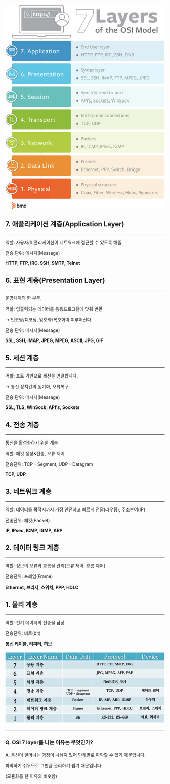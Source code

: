 ![osi 7 layer](./imgs/osi_7layer.png)

## 7. 애플리케이션 계층(Application Layer)

---

역할: 사용자/어플리케이션이 네트워크에 접근할 수 있도록 해줌

전송 단위: 메시지(Message)

**HTTP, FTP, IRC, SSH, SMTP, Telnet**

## 6. 표현 계층(Presentation Layer)

---

운영체제의 한 부분.

역할: 입출력되는 데이터를 응용프로그램에 맞춰 변환 

→ 인코딩/디코딩, 암호화/복호화이 이루어진다.

전송 단위: 메시지(Message)

**SSL, SSH, IMAP, JPEG, MPEG, ASCII, JPG, GIF**

## 5. 세션 계층

---

역할: 포트 기반으로 세션을 연결합니다.

→ 통신 장치간의 동기화, 오류복구

전송 단위: 메시지(Message)

**SSL, TLS, WinSock, API's, Sockets**

## 4. 전송 계층

---

통신을 활성화하기 위한 계층

역할: 패킷 생성&전송, 오류 제어

전송단위: TCP - Segment, UDP - Datagram

**TCP, UDP**

## 3. 네트워크 계층

---

역할: 데이터를 목적지까지 가장 안전하고 빠르게 전달(라우팅), 주소부여(IP)

전송단위: 패킷(Packet)

**IP, IPsec, ICMP, IGMP, ARP**

## 2. 데이터 링크 계층

---

역할: 정보의 오류와 흐름을 관리(오류 제어, 흐름 제어)

전송단위: 프레임(Frame)

**Ethernet, 브리지, 스위치, PPP, HDLC**

## 1. 물리 계층

---

역할: 전기 데이터의 전송을 담당

전송단위: 비트(bit)

**통신 케이블, 리피터, 허브**

![osi_7layer정리](./imgs/osi_7layer정리.png)

---

### Q. OSI 7 layer를 나눈 이유는 무엇인가?

A. 통신이 일어나는 과정이 나눠져 있어 단계별로 파악할 수 있기 때문입니다.

파악하기 쉬우므로 그만큼 관리하기 쉽기 때문입니다.

(모듈화를 한 이유와 비슷함)
